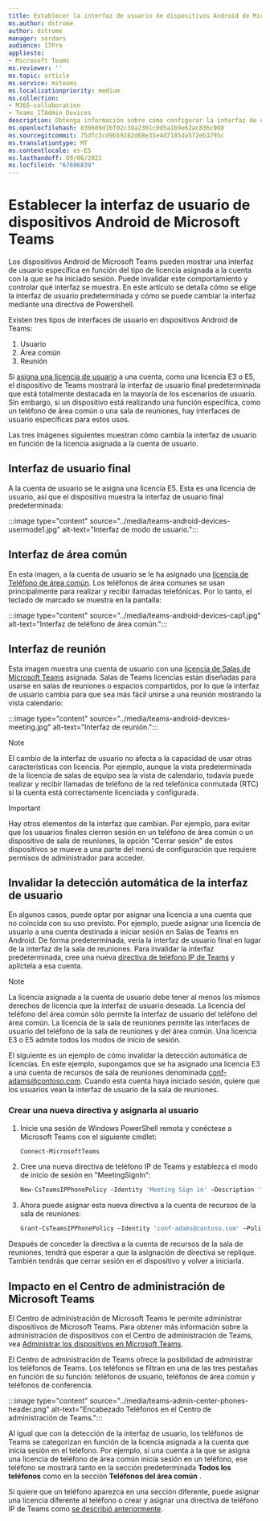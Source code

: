 ```yaml
---
title: Establecer la interfaz de usuario de dispositivos Android de Microsoft Teams
ms.author: dstrome
author: dstrome
manager: serdars
audience: ITPro
appliesto:
- Microsoft Teams
ms.reviewer: ''
ms.topic: article
ms.service: msteams
ms.localizationpriority: medium
ms.collection:
- M365-collaboration
- Teams_ITAdmin_Devices
description: Obtenga información sobre cómo configurar la interfaz de usuario en dispositivos Android de Teams.
ms.openlocfilehash: 830609d1bf02c38a2301c0d5a1b9e62ac836c908
ms.sourcegitcommit: 75dfc3cd9b59282d68e35e4d7185da572eb3795c
ms.translationtype: MT
ms.contentlocale: es-ES
ms.lasthandoff: 09/06/2022
ms.locfileid: "67606839"
---
```

# <a name="set-microsoft-teams-android-devices-user-interface"></a>Establecer la interfaz de usuario de dispositivos Android de Microsoft Teams

Los dispositivos Android de Microsoft Teams pueden mostrar una interfaz de usuario específica en función del tipo de licencia asignada a la cuenta con la que se ha iniciado sesión. Puede invalidar este comportamiento y controlar qué interfaz se muestra. En este artículo se detalla cómo se elige la interfaz de usuario predeterminada y cómo se puede cambiar la interfaz mediante una directiva de Powershell.

Existen tres tipos de interfaces de usuario en dispositivos Android de Teams:

1. Usuario
2. Área común
3. Reunión

Si [asigna una licencia de usuario](/microsoftteams/user-access) a una cuenta, como una licencia E3 o E5, el dispositivo de Teams mostrará la interfaz de usuario final predeterminada que está totalmente destacada en la mayoría de los escenarios de usuario. Sin embargo, si un dispositivo está realizando una función específica, como un teléfono de área común o una sala de reuniones, hay interfaces de usuario específicas para estos usos.

Las tres imágenes siguientes muestran cómo cambia la interfaz de usuario en función de la licencia asignada a la cuenta de usuario. 

## <a name="end-user-interface"></a>Interfaz de usuario final 

A la cuenta de usuario se le asigna una licencia E5. Esta es una licencia de usuario, así que el dispositivo muestra la interfaz de usuario final predeterminada:

:::image type="content" source="../media/teams-android-devices-usermode1.jpg" alt-text="Interfaz de modo de usuario.":::

## <a name="common-area-interface"></a>Interfaz de área común

En esta imagen, a la cuenta de usuario se le ha asignado una [licencia de Teléfono de área común](/microsoftteams/set-up-common-area-phones). Los teléfonos de área comunes se usan principalmente para realizar y recibir llamadas telefónicas. Por lo tanto, el teclado de marcado se muestra en la pantalla:

:::image type="content" source="../media/teams-android-devices-cap1.jpg" alt-text="Interfaz de teléfono de área común.":::

## <a name="meeting-interface"></a>Interfaz de reunión

Esta imagen muestra una cuenta de usuario con una [licencia de Salas de Microsoft Teams](/MicrosoftTeams/rooms/rooms-licensing) asignada. Salas de Teams licencias están diseñadas para usarse en salas de reuniones o espacios compartidos, por lo que la interfaz de usuario cambia para que sea más fácil unirse a una reunión mostrando la vista calendario:

:::image type="content" source="../media/teams-android-devices-meeting.jpg" alt-text="Interfaz de reunión.":::

> [!NOTE]
> El cambio de la interfaz de usuario no afecta a la capacidad de usar otras características con licencia. Por ejemplo, aunque la vista predeterminada de la licencia de salas de equipo sea la vista de calendario, todavía puede realizar y recibir llamadas de teléfono de la red telefónica conmutada (RTC) si la cuenta está correctamente licenciada y configurada.

> [!IMPORTANT]
> Hay otros elementos de la interfaz que cambian. Por ejemplo, para evitar que los usuarios finales cierren sesión en un teléfono de área común o un dispositivo de sala de reuniones, la opción "Cerrar sesión" de estos dispositivos se mueve a una parte del menú de configuración que requiere permisos de administrador para acceder.

## <a name="override-automatic-user-interface-detection"></a>Invalidar la detección automática de la interfaz de usuario

En algunos casos, puede optar por asignar una licencia a una cuenta que no coincida con su uso previsto. Por ejemplo, puede asignar una licencia de usuario a una cuenta destinada a iniciar sesión en Salas de Teams en Android. De forma predeterminada, vería la interfaz de usuario final en lugar de la interfaz de la sala de reuniones. Para invalidar la interfaz predeterminada, cree una nueva [directiva de teléfono IP de Teams](/powershell/module/skype/new-csteamsipphonepolicy) y aplíctela a esa cuenta.

> [!NOTE]
> La licencia asignada a la cuenta de usuario debe tener al menos los mismos derechos de licencia que la interfaz de usuario deseada. La licencia del teléfono del área común sólo permite la interfaz de usuario del teléfono del área común. La licencia de la sala de reuniones permite las interfaces de usuario del teléfono de la sala de reuniones y del área común. Una licencia E3 o E5 admite todos los modos de inicio de sesión.

El siguiente es un ejemplo de cómo invalidar la detección automática de licencias. En este ejemplo, supongamos que se ha asignado una licencia E3 a una cuenta de recursos de sala de reuniones denominada conf-adams@contoso.com. Cuando esta cuenta haya iniciado sesión, quiere que los usuarios vean la interfaz de usuario de la sala de reuniones.

### <a name="create-a-new-policy-and-assign-to-user"></a>Crear una nueva directiva y asignarla al usuario

1. Inicie una sesión de Windows PowerShell remota y conéctese a Microsoft Teams con el siguiente cmdlet:

    ``` Powershell
    Connect-MicrosoftTeams
    ```

2. Cree una nueva directiva de teléfono IP de Teams y establezca el modo de inicio de sesión en "MeetingSignIn":

   ``` Powershell
   New-CsTeamsIPPhonePolicy –Identity 'Meeting Sign in' –Description 'Meeting Sign In Phone Policy' -SignInMode 'MeetingSignIn'

   ```

3. Ahora puede asignar esta nueva directiva a la cuenta de recursos de la sala de reuniones:

   ``` Powershell
   Grant-CsTeamsIPPhonePolicy –Identity 'conf-adams@contoso.com' –PolicyName 'Meeting Sign In'
   ```

Después de conceder la directiva a la cuenta de recursos de la sala de reuniones, tendrá que esperar a que la asignación de directiva se replique. También tendrás que cerrar sesión en el dispositivo y volver a iniciarla.

## <a name="impact-on-microsoft-teams-admin-center"></a>Impacto en el Centro de administración de Microsoft Teams

El Centro de administración de Microsoft Teams le permite administrar dispositivos de Microsoft Teams. Para obtener más información sobre la administración de dispositivos con el Centro de administración de Teams, vea [Administrar los dispositivos en Microsoft Teams](device-management.md).


El Centro de administración de Teams ofrece la posibilidad de administrar los teléfonos de Teams. Los teléfonos se filtran en una de las tres pestañas en función de su función: teléfonos de usuario, teléfonos de área común y teléfonos de conferencia. 

 :::image type="content" source="../media/teams-admin-center-phones-header.png" alt-text="Encabezado Teléfonos en el Centro de administración de Teams.":::

Al igual que con la detección de la interfaz de usuario, los teléfonos de Teams se categorizan en función de la licencia asignada a la cuenta que inicia sesión en el teléfono. Por ejemplo, si una cuenta a la que se asigna una licencia de teléfono de área común inicia sesión en un teléfono, ese teléfono se mostrará tanto en la sección predeterminada **Todos los teléfonos** como en la sección **Teléfonos del área común** .

Si quiere que un teléfono aparezca en una sección diferente, puede asignar una licencia diferente al teléfono o crear y asignar una directiva de teléfono IP de Teams como [se describió anteriormente](#override-automatic-user-interface-detection).
